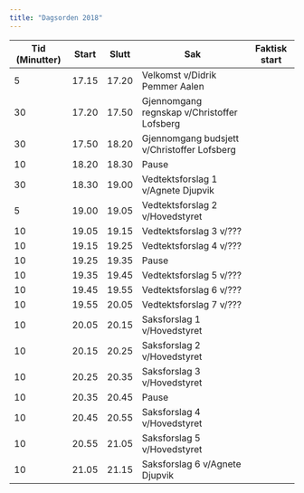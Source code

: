 ```yaml
---
title: "Dagsorden 2018"
---
```


|  Tid (Minutter) | Start   | Slutt   | Sak   | Faktisk start   |
|---|---|---|---|---|
| 5 | 17.15  | 17.20 | Velkomst v/Didrik Pemmer Aalen |   |
| 30  | 17.20  | 17.50 | Gjennomgang regnskap v/Christoffer Lofsberg  |   |
| 30  | 17.50  | 18.20  | Gjennomgang budsjett  v/Christoffer Lofsberg |   |
| 10  | 18.20  | 18.30 | Pause  |   |
| 30  | 18.30  | 19.00 | Vedtektsforslag 1 v/Agnete Djupvik | |
| 5  | 19.00  | 19.05 | Vedtektsforslag 2 v/Hovedstyret | |
| 10  | 19.05  | 19.15 | Vedtektsforslag 3 v/???| |
| 10  | 19.15  | 19.25 | Vedtektsforslag 4 v/??? | |
| 10  | 19.25  | 19.35 | Pause | |
| 10  | 19.35  | 19.45 | Vedtektsforslag 5 v/???| |
| 10  | 19.45  | 19.55 | Vedtektsforslag 6 v/???| |
| 10  | 19.55  | 20.05 | Vedtektsforslag 7 v/???| |
| 10  | 20.05  | 20.15 | Saksforslag 1 v/Hovedstyret |   |
| 10  | 20.15  | 20.25 | Saksforslag 2 v/Hovedstyret |   |
| 10  | 20.25  | 20.35 | Saksforslag 3 v/Hovedstyret |   |
| 10  | 20.35  | 20.45 | Pause | | 
| 10  | 20.45  | 20.55 | Saksforslag 4 v/Hovedstyret |   |
| 10  | 20.55  | 21.05 | Saksforslag 5 v/Hovedstyret |   |
| 10  | 21.05  | 21.15 | Saksforslag 6 v/Agnete Djupvik |   |